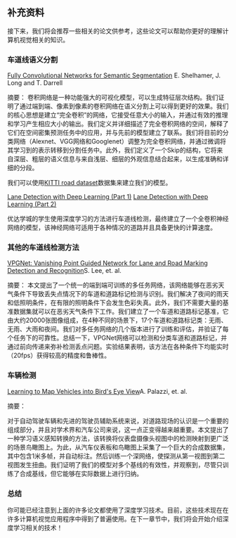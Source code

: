 ## 补充资料

接下来，我们将会推荐一些相关的论文供参考，这些论文可以帮助你更好的理解计算机视觉相关的知识。


### 车道线语义分割

[Fully Convolutional Networks for Semantic Segmentation](https://arxiv.org/abs/1605.06211) E. Shelhamer, J. Long and T. Darrell

摘要：
卷积网络是一种功能强大的可视化模型，可以生成特征层次结构。我们证明了通过端到端、像素到像素的卷积网络在语义分割上可以得到更好的效果。我们的核心思想是建立“完全卷积”的网络，它接受任意大小的输入，并通过有效的推理和学习产生相应大小的输出。我们定义并详细描述了完全卷积网络的空间，解释了它们在空间密集预测任务中的应用，并与先前的模型建立了联系。我们将目前的分类网络（Alexnet、VGG网络和Googlenet）调整为完全卷积网络，并通过微调将其学习到的表示转移到分割任务中。此外，我们定义了一个Skip的结构，它将来自深层、粗层的语义信息与来自浅层、细层的外观信息结合起来，以生成准确和详细的分段。

我们可以使用[KITTI road dataset](http://www.cvlibs.net/datasets/kitti/eval_road.php)数据集来建立我们的模型。



[Lane Detection with Deep Learning (Part 1)](https://towardsdatascience.com/lane-detection-with-deep-learning-part-1-9e096f3320b7)
[Lane Detection with Deep Learning (Part 2)](https://towardsdatascience.com/lane-detection-with-deep-learning-part-2-3ba559b5c5af)

优达学城的学生使用深度学习的方法进行车道线检测，最终建立了一个全卷积神经网络的模型，该神经网络可适用于各种情况的道路并且具备更快的计算速度。


### 其他的车道线检测方法

[VPGNet: Vanishing Point Guided Network for Lane and Road Marking Detection and Recognition](https://arxiv.org/abs/1710.06288)S. Lee, et. al.

摘要：
本文提出了一个统一的端到端可训练的多任务网络，该网络能够在恶劣天气条件下导致丢失点情况下的车道和道路标记检测与识别。我们解决了夜间的雨天和低照明条件，在有限的照明条件下会发生色彩失真。此外，我们不需要大量的基准数据集就可以在恶劣天气条件下工作。我们建立了一个车道和道路标记基准，它由大约20000张图像组成，在4种不同的场景下，17个车道和道路标记类：无雨、无雨、大雨和夜间。我们对多任务网络的几个版本进行了训练和评估，并验证了每个任务下的可靠性。总结一下，VPGNet网络可以检测和分类车道和道路标记，并通过前向传递来弥补检测丢点问题。实验结果表明，该方法在各种条件下均能实时（20fps）获得较高的精度和鲁棒性。


### 车辆检测

[Learning to Map Vehicles into Bird's Eye View](https://arxiv.org/abs/1706.08442)A. Palazzi, et. al.

摘要：

对于自动驾驶车辆和先进的驾驶员辅助系统来说，对道路现场的认识是一个重要的组成部分，并且对学术界和汽车公司来说，这一点正变得越来越重要。本文提出了一种学习语义感知转换的方法，该转换将仪表盘摄像头视图中的检测映射到更广泛的场景鸟瞰图上。为此，从汽车仪表板和鸟瞰图上采集了一个巨大的合成数据集，其中包含1米多帧，并自动标注。然后训练一个深网络，使探测从第一视图到第二视图发生扭曲。我们证明了我们的模型对多个基线的有效性，并观察到，尽管只训练了合成基线，但它能够在实际数据上进行归纳。

### 总结

你可能已经注意到上面的许多论文都使用了深度学习技术。目前，这些技术现在在许多计算机视觉应用程序中得到了普遍使用。在下一章节中，我们将会开始介绍深度学习相关的技术！

